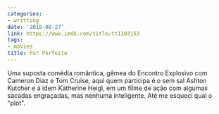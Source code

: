 ```yaml
---
categories:
- writting
date: '2010-08-27'
link: https://www.imdb.com/title/tt1103153
tags:
- movies
title: Par Perfeito
---
```


Uma suposta comédia romântica, gêmea do Encontro Explosivo com Cameron Diaz e Tom Cruise, aqui quem participa é o sem sal Ashton Kutcher e a idem Katherine Heigl, em um filme de ação com algumas sacadas engraçadas, mas nenhuma inteligente. Até me esqueci qual o "plot".

